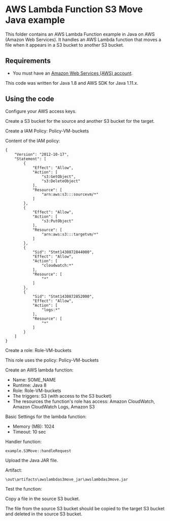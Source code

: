 # AWS Lambda Function S3 Move Java example

This folder contains an AWS Lambda Function example in Java on AWS (Amazon Web Services).
It handles an AWS Lambda function that moves a file when it appears in a S3 bucket to another S3 bucket.




## Requirements

* You must have an [Amazon Web Services (AWS) account](http://aws.amazon.com/).

This code was written for Java 1.8 and AWS SDK for Java 1.11.x.




## Using the code

Configure your AWS access keys.

Create a S3 bucket for the source and another S3 bucket for the target.

Create a IAM Policy: Policy-VM-buckets

Content of the IAM policy:

```
{
    "Version": "2012-10-17",
    "Statement": [
        {
            "Effect": "Allow",
            "Action": [
                "s3:GetObject",
                "s3:DeleteObject"
            ],
            "Resource": [
                "arn:aws:s3:::sourcevm/*"
            ]
        },
        {
            "Effect": "Allow",
            "Action": [
                "s3:PutObject"
            ],
            "Resource": [
                "arn:aws:s3:::targetvm/*"
            ]
        },
        {
            "Sid": "Stmt1430872844000",
            "Effect": "Allow",
            "Action": [
                "cloudwatch:*"
            ],
            "Resource": [
                "*"
            ]
        },
        {
            "Sid": "Stmt1430872852000",
            "Effect": "Allow",
            "Action": [
                "logs:*"
            ],
            "Resource": [
                "*"
            ]
        }
    ]
}
```

Create a role: Role-VM-buckets

This role uses the policy: Policy-VM-buckets

Create an AWS lambda function:
* Name: SOME_NAME
* Runtime: Java 8
* Role: Role-VM-buckets
* The triggers: S3 (with access to the S3 bucket)
* The resources the function's role has access: Amazon CloudWatch, Amazon CloudWatch Logs, Amazon S3

Basic Settings for the lambda function:

* Memory (MB): 1024
* Timeout: 10 sec

Handler function:

```
example.S3Move::handleRequest
```

Upload the Java JAR file.

Artifact: 

```
\out\artifacts\awslambdas3move_jar\awslambdas3move.jar
```

Test the function:

Copy a file in the source S3 bucket.

The file from the source S3 bucket should be copied to the target S3 bucket and deleted in the source S3 bucket.
